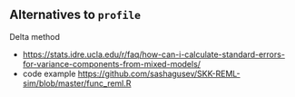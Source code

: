 ## Alternatives to `profile`

Delta method
- https://stats.idre.ucla.edu/r/faq/how-can-i-calculate-standard-errors-for-variance-components-from-mixed-models/
- code example https://github.com/sashagusev/SKK-REML-sim/blob/master/func_reml.R
